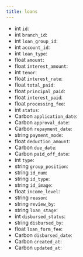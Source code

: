 ```yaml
---
title: loans  
---
```


- <span class="type">int</span>  <span class="v-identifier">`id`</span>:
- <span class="type">int</span>  <span class="v-identifier">`branch_id`</span>:
- <span class="type">int</span>  <span class="v-identifier">`loan_group_id`</span>:
- <span class="type">int</span>  <span class="v-identifier">`account_id`</span>:
- <span class="type">int</span>  <span class="v-identifier">`loan_type`</span>:
- <span class="type">float</span>  <span class="v-identifier">`amount`</span>:
- <span class="type">float</span>  <span class="v-identifier">`interest_amount`</span>:
- <span class="type">int</span>  <span class="v-identifier">`tenor`</span>:
- <span class="type">float</span>  <span class="v-identifier">`interest_rate`</span>:
- <span class="type">float</span>  <span class="v-identifier">`total_paid`</span>:
- <span class="type">float</span>  <span class="v-identifier">`principal_paid`</span>:
- <span class="type">float</span>  <span class="v-identifier">`interest_paid`</span>:
- <span class="type">float</span>  <span class="v-identifier">`processing_fee`</span>:
- <span class="type">int</span>  <span class="v-identifier">`status`</span>:
- <span class="type">Carbon</span>  <span class="v-identifier">`application_date`</span>:
- <span class="type">Carbon</span>  <span class="v-identifier">`approval_date`</span>:
- <span class="type">Carbon</span>  <span class="v-identifier">`repayment_date`</span>:
- <span class="type">string</span>  <span class="v-identifier">`payment_mode`</span>:
- <span class="type">float</span>  <span class="v-identifier">`deduction_amount`</span>:
- <span class="type">Carbon</span>  <span class="v-identifier">`due_date`</span>:
- <span class="type">Carbon</span>  <span class="v-identifier">`paid_off_date`</span>:
- <span class="type">int</span>  <span class="v-identifier">`type`</span>:
- <span class="type">string</span>  <span class="v-identifier">`group_position`</span>:
- <span class="type">string</span>  <span class="v-identifier">`id_num`</span>:
- <span class="type">string</span>  <span class="v-identifier">`id_type`</span>:
- <span class="type">string</span>  <span class="v-identifier">`id_image`</span>:
- <span class="type">float</span>  <span class="v-identifier">`income_level`</span>:
- <span class="type">string</span>  <span class="v-identifier">`reason`</span>:
- <span class="type">string</span>  <span class="v-identifier">`review_by`</span>:
- <span class="type">string</span>  <span class="v-identifier">`loan_stage`</span>:
- <span class="type">int</span>  <span class="v-identifier">`disbursed_status`</span>:
- <span class="type">string</span>  <span class="v-identifier">`disbursed_by`</span>:
- <span class="type">float</span>  <span class="v-identifier">`loan_form_fee`</span>:
- <span class="type">Carbon</span>  <span class="v-identifier">`disbursed_date`</span>:
- <span class="type">Carbon</span>  <span class="v-identifier">`created_at`</span>:
- <span class="type">Carbon</span>  <span class="v-identifier">`updated_at`</span>:
